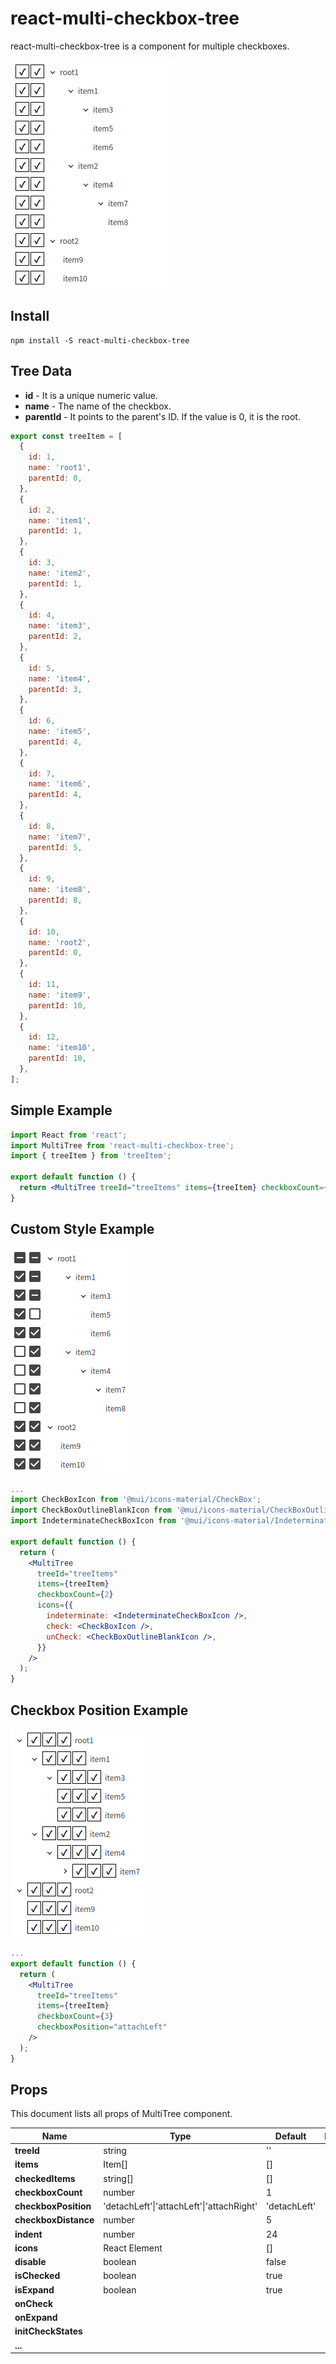 # react-multi-checkbox-tree

react-multi-checkbox-tree is a component for multiple checkboxes.

![examples](https://github.com/kiminseob/react-multi-checkbox-tree/blob/main/docs/simple-example.gif)

## Install

```shell
npm install -S react-multi-checkbox-tree
```

## Tree Data

- **id** - It is a unique numeric value.
- **name** - The name of the checkbox.
- **parentId** - It points to the parent's ID. If the value is 0, it is the root.

```js
export const treeItem = [
  {
    id: 1,
    name: 'root1',
    parentId: 0,
  },
  {
    id: 2,
    name: 'item1',
    parentId: 1,
  },
  {
    id: 3,
    name: 'item2',
    parentId: 1,
  },
  {
    id: 4,
    name: 'item3',
    parentId: 2,
  },
  {
    id: 5,
    name: 'item4',
    parentId: 3,
  },
  {
    id: 6,
    name: 'item5',
    parentId: 4,
  },
  {
    id: 7,
    name: 'item6',
    parentId: 4,
  },
  {
    id: 8,
    name: 'item7',
    parentId: 5,
  },
  {
    id: 9,
    name: 'item8',
    parentId: 8,
  },
  {
    id: 10,
    name: 'root2',
    parentId: 0,
  },
  {
    id: 11,
    name: 'item9',
    parentId: 10,
  },
  {
    id: 12,
    name: 'item10',
    parentId: 10,
  },
];
```

## Simple Example

```jsx
import React from 'react';
import MultiTree from 'react-multi-checkbox-tree';
import { treeItem } from 'treeItem';

export default function () {
  return <MultiTree treeId="treeItems" items={treeItem} checkboxCount={2} />;
}
```

## Custom Style Example

![customStyle-examples](https://github.com/kiminseob/react-multi-checkbox-tree/blob/main/docs/customStyle-example.png)

```jsx
...
import CheckBoxIcon from '@mui/icons-material/CheckBox';
import CheckBoxOutlineBlankIcon from '@mui/icons-material/CheckBoxOutlineBlank';
import IndeterminateCheckBoxIcon from '@mui/icons-material/IndeterminateCheckBox';

export default function () {
  return (
    <MultiTree
      treeId="treeItems"
      items={treeItem}
      checkboxCount={2}
      icons={{
        indeterminate: <IndeterminateCheckBoxIcon />,
        check: <CheckBoxIcon />,
        unCheck: <CheckBoxOutlineBlankIcon />,
      }}
    />
  );
}
```

## Checkbox Position Example

![customStyle-examples](https://github.com/kiminseob/react-multi-checkbox-tree/blob/main/docs/checkboxPosition-exmaple.png)

```jsx
...
export default function () {
  return (
    <MultiTree
      treeId="treeItems"
      items={treeItem}
      checkboxCount={3}
      checkboxPosition="attachLeft"
    />
  );
}
```

## Props

This document lists all props of MultiTree component.

| Name                 | Type                                      | Default      | Description |
| -------------------- | ----------------------------------------- | ------------ | ----------- |
| **treeId**           | string                                    | ''           |             |
| **items**            | Item[]                                    | []           |             |
| **checkedItems**     | string[]                                  | []           |             |
| **checkboxCount**    | number                                    | 1            |             |
| **checkboxPosition** | 'detachLeft'\|'attachLeft'\|'attachRight' | 'detachLeft' |             |
| **checkboxDistance** | number                                    | 5            |             |
| **indent**           | number                                    | 24           |             |
| **icons**            | React Element                             | []           |             |
| **disable**          | boolean                                   | false        |             |
| **isChecked**        | boolean                                   | true         |             |
| **isExpand**         | boolean                                   | true         |             |
| **onCheck**          |                                           |              |             |
| **onExpand**         |                                           |              |             |
| **initCheckStates**  |                                           |              |             |
| **...**              |                                           |              |             |
